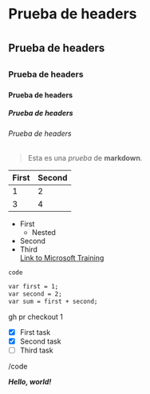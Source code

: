 # Prueba de headers <h1>
## Prueba de headers <h2>
### Prueba de headers <h3>
#### Prueba de headers <h4>
##### Prueba de headers <h5>
###### Prueba de headers <h6>
>Esta es una *prueba* de **markdown**. <br />

First|Second
-|-
1|2
3|4
- First
  - Nested
- Second
- Third <br />
[Link to Microsoft Training](/training)

`code`

```markdown
var first = 1;
var second = 2;
var sum = first + second;
```

gh pr checkout 1

- [x] First task
- [x] Second task
- [ ] Third task

/code

***Hello, world!***
